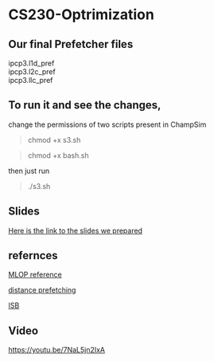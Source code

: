 # CS230-Optrimization
## Our final Prefetcher files  <br />

ipcp3.l1d_pref   <br />
ipcp3.l2c_pref    <br />
ipcp3.llc_pref    <br />

## To run it and see the changes, 
change the permissions of two scripts present in ChampSim

> chmod +x s3.sh

> chmod +x bash.sh

then just run
> ./s3.sh

## Slides
[Here is the link to the slides we prepared](https://docs.google.com/presentation/d/1zu4fjqaT9B2gJlz7J13vsfb4O7a_Q0ITmP_nQGvoQXA/edit?usp=sharing)

## refernces
[MLOP reference](https://dpc3.compas.cs.stonybrook.edu/pdfs/Multi_lookahead.pdf)


[distance prefetching](https://www.cse.psu.edu/~axs53/csl/papers/isca02.pdf)


[ISB](https://www.cs.utexas.edu/~lin/papers/micro13.pdf)

## Video
https://youtu.be/7NaL5jn2IxA 

